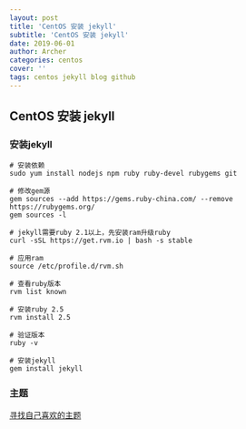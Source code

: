 ```yaml
---
layout: post
title: 'CentOS 安装 jekyll'
subtitle: 'CentOS 安装 jekyll'
date: 2019-06-01
author: Archer
categories: centos
cover: ''
tags: centos jekyll blog github
---
```


## CentOS 安装 jekyll

### 安装jekyll

```shell
# 安装依赖
sudo yum install nodejs npm ruby ruby-devel rubygems git

# 修改gem源
gem sources --add https://gems.ruby-china.com/ --remove https://rubygems.org/
gem sources -l

# jekyll需要ruby 2.1以上，先安装ram升级ruby
curl -sSL https://get.rvm.io | bash -s stable

# 应用ram
source /etc/profile.d/rvm.sh

# 查看ruby版本
rvm list known

# 安装ruby 2.5
rvm install 2.5

# 验证版本
ruby -v

# 安装jekyll
gem install jekyll
```

### 主题

[寻找自己喜欢的主题](http://jekyllthemes.org/)
